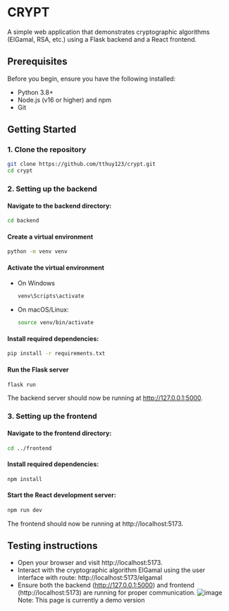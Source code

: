 # CRYPT
A simple web application that demonstrates cryptographic algorithms (ElGamal, RSA, etc.) using a Flask backend and a React frontend.

## Prerequisites
Before you begin, ensure you have the following installed:
- Python 3.8+
- Node.js (v16 or higher) and npm
- Git

## Getting Started
### 1. Clone the repository
```bash
git clone https://github.com/tthuy123/crypt.git
cd crypt
```
### 2. Setting up the backend
#### Navigate to the backend directory:
```bash
cd backend
```
#### Create a virtual environment
``` bash
python -m venv venv
```
#### Activate the virtual environment
 - On Windows
   ```bash
   venv\Scripts\activate
   ```
- On macOS/Linux:
  ```bash
  source venv/bin/activate
  ```
#### Install required dependencies:
```bash
pip install -r requirements.txt
```
#### Run the Flask server
```bash
flask run
```
The backend server should now be running at http://127.0.0.1:5000.
### 3. Setting up the frontend
#### Navigate to the frontend directory:
```bash
cd ../frontend
```
#### Install required dependencies:
```bash
npm install
```
#### Start the React development server:
```bash
npm run dev
```
The frontend should now be running at http://localhost:5173.

## Testing instructions
- Open your browser and visit http://localhost:5173.
- Interact with the cryptographic algorithm ElGamal using the user interface with route: http://localhost:5173/elgamal
- Ensure both the backend (http://127.0.0.1:5000) and frontend (http://localhost:5173) are running for proper communication.
  ![image](https://github.com/user-attachments/assets/592d6d94-9176-4dee-a796-00751f4ece92)
  Note: This page is currently a demo version

